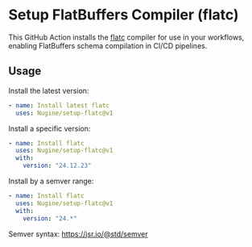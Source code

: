 # Setup FlatBuffers Compiler (flatc)

This GitHub Action installs the [flatc](https://github.com/google/flatbuffers) compiler
for use in your workflows, enabling FlatBuffers schema compilation in CI/CD pipelines.

## Usage

Install the latest version:

```yaml
- name: Install latest flatc
  uses: Nugine/setup-flatc@v1
```

Install a specific version:

```yaml
- name: Install flatc
  uses: Nugine/setup-flatc@v1
  with:
    version: "24.12.23"
```

Install by a semver range:

```yaml
- name: Install flatc
  uses: Nugine/setup-flatc@v1
  with:
    version: "24.*"
```

Semver syntax: <https://jsr.io/@std/semver>
